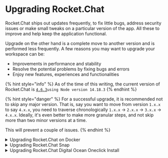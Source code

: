 # Upgrading Rocket.Chat

Rocket.Chat ships out updates frequently, to fix little bugs, address security issues or make small tweaks on a particular version of the app. All these to improve and help keep the application functional.

Upgrade on the other hand is a complete move to another version and is performed less frequently. A few reasons you may want to upgrade your workspace can be:

* Improvements in performance and stability
* Resolve the potential problems by fixing bugs and errors
* Enjoy new features, experiences and functionalities

{% hint style="info" %}
As of the time of this writing, the current version of Rocket.Chat is [`4.6.3`](https://github.com/RocketChat/Rocket.Chat/releases/tag/4.6.3)`using Node version 14.18.3`
{% endhint %}

{% hint style="danger" %}
For a successful upgrade, it is recommended not to skip any major version. That is, say you want to move from version `1.x.x` to say `4.x.x`, you need to traverse chronologically `1.x.x` -> `2.x.x` -> `3.x.x` -> `4.x.x`. Ideally, it's even better to make more granular steps, and not skip more than two minor versions at a time.

This will prevent a couple of issues.
{% endhint %}



<details>

<summary>Upgrading Rocket.Chat on Docker</summary>

To upgrade your Rocket.Chat setup on Docker, it is recommended you backup your data first if you don't have persistent volume for all your data.

1. Stop container by running:\
   &#x20;`docker stop <name_or_id>`
2. Delete container:\
   `docker rm <name_or_id>`
3. Delete image `docker rmi <name_image>`
4. Create or download the latest container:\
   `docker create <name_or_id>`
5. Start container:\
   `docker start <name_or_id>`

</details>

<details>

<summary>Upgrading Rocket.Chat Snap</summary>

The Rocket.Chat snap installation automatically pushes out updates periodically.

**Before performing a major version update, it is recommended to check our forum's announcement section**: [https://forums.rocket.chat/c/announcements/10](https://forums.rocket.chat/c/announcements/10)

You  can force an update by running `sudo snap refresh rocketchat-server`

Updating to a major version requires a track change learn more about this in this discussion [https://forums.rocket.chat/t/introducing-snap-tracks/5890](https://forums.rocket.chat/t/introducing-snap-tracks/5890).

Switching to a particular track is done by executing `sudo snap switch rocketchat-server --channel=`x`.x/stable` you will only receive updates relating to this version

To upgrade to a new version, execute

```
sudo snap refresh rocketchat-server --channel=x.x.x/stable
```

</details>

<details>

<summary>Upgrading Rocket.Chat Digital Ocean Oneclick Install</summary>

To upgrade your Rocket.Chat Digital Ocean droplet,

1. Upgrade the update tool:\
   `sudo rocketchatctl upgrade-rocketchatctl`
2. Upgrade Rocket.Chat:\
   `sudo rocketchatctl update`
3. The server is broken and doesn’t start, because it requires Nodejs 14.x.x\
   Install it:\
   `sudo apt-get -y update && sudo apt-get install -y curl && curl -sL https://deb.nodesource.com/setup_14.x | sudo bash setup_14.x`\
   `sudo apt-get install -y nodejs`\
   ``\
   ``If you face any errors with installing node, reboot your system and you’ll be able to continue with the next steps.\
   ![](<../.gitbook/assets/image (625).png>)
4. If it's not updated already, change the path to new nodejs in the service config:\
   `sudo nano /lib/systemd/system/rocketchat.service`\
   In the line beginning with “ExecStart=” replace “/usr/local/bin/node” with “/usr/bin/node”
5. Reload the service and start the server:\
   `sudo systemctl daemon-reload`\
   `sudo systemctl restart rocketchat.service`
6. Check that it’s running:\
   `sudo systemctl status rocketchat.service`

</details>
